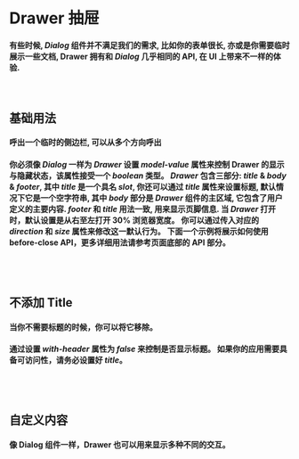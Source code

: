 <script setup>
    import demo1 from './demo1.vue'
    import demo2 from './demo2.vue'
    import demo3 from './demo3.vue'
    import componentBox from '@/components/componentBox.vue'
    import Preview from '@/components/Preview.vue'
</script>

# Drawer 抽屉

#### 有些时候, _Dialog_ 组件并不满足我们的需求, 比如你的表单很长, 亦或是你需要临时展示一些文档, Drawer 拥有和 _Dialog_ 几乎相同的 API, 在 UI 上带来不一样的体验.

<br/>

## 基础用法

#### 呼出一个临时的侧边栏, 可以从多个方向呼出

#### 你必须像 _Dialog_ 一样为 _Drawer_ 设置 _model-value_ 属性来控制 Drawer 的显示与隐藏状态，该属性接受一个 _boolean_ 类型。 _Drawer_ 包含三部分: _title_ & _body_ & _footer_, 其中 _title_ 是一个具名 _slot_, 你还可以通过 _title_ 属性来设置标题, 默认情况下它是一个空字符串, 其中 _body_ 部分是 _Drawer_ 组件的主区域, 它包含了用户定义的主要内容. _footer_ 和 _title_ 用法一致, 用来显示页脚信息. 当 _Drawer_ 打开时，默认设置是从右至左打开 30% 浏览器宽度。 你可以通过传入对应的 _direction_ 和 _size_ 属性来修改这一默认行为。 下面一个示例将展示如何使用 before-close API，更多详细用法请参考页面底部的 API 部分。

<br/>
<component-box>
    <demo1/>
</component-box>
<Preview compName="Drawer" demoName="demo1"></Preview>
<br/>

## 不添加 Title

#### 当你不需要标题的时候，你可以将它移除。

#### 通过设置 _with-header_ 属性为 _false_ 来控制是否显示标题。 如果你的应用需要具备可访问性，请务必设置好 _title_。

<br/>
<component-box>
    <demo2/>
</component-box>
<Preview compName="Drawer" demoName="demo2"></Preview>
<br/>

## 自定义内容

#### 像 Dialog 组件一样，Drawer 也可以用来显示多种不同的交互。

<br/>
<component-box>
    <demo3/>
</component-box>
<Preview compName="Drawer" demoName="demo3"></Preview>
<br/>
